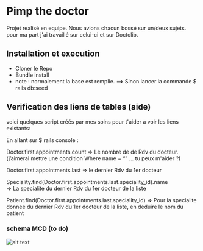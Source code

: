 # Pimp the doctor

Projet realisé en equipe. Nous avions chacun bossé sur un/deux sujets. pour ma part j'ai travaillé sur celui-ci et sur Doctolib.

## Installation et execution

* Cloner le Repo
* Bundle install
* note : normalement la base est remplie. 
  ==> Sinon lancer la commande $ rails db:seed

## Verification des liens de tables (aide)

voici quelques script créés par mes soins pour t'aider a voir les liens existants:

En allant sur $ rails console :

Doctor.first.appointments.count
⇒ Le nombre de de Rdv du docteur. (j’aimerai mettre une condition Where name = “” ... tu peux m'aider ?)

Doctor.first.appointments.last
⇒ le dernier Rdv du 1er docteur

Speciality.find(Doctor.first.appointments.last.speciality_id).name		
  ⇒ La specialite du dernier Rdv du 1er docteur de la liste

Patient.find(Doctor.first.appointments.last.speciality_id)
  ⇒ Pour la specialite donnee du dernier Rdv du 1er docteur de la liste, en deduire le nom du patient


### schema MCD (to do)


![alt text]()
